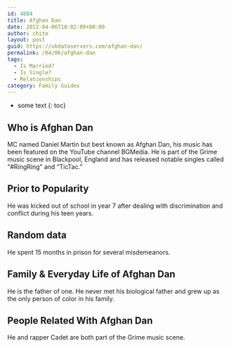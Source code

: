 ```yaml
---
id: 4884
title: Afghan Dan
date: 2012-04-06T18:02:09+00:00
author: chito
layout: post
guid: https://ukdataservers.com/afghan-dan/
permalink: /04/06/afghan-dan
tags:
  - Is Married?
  - Is Single?
  - Relationships
category: Family Guides
---
```


* some text
{: toc}
          
          
## Who is  Afghan Dan
                  
                  
                  
MC named Daniel Martin but best known as Afghan Dan, his music has been featured on the YouTube channel BGMedia. He is part of the Grime music scene in Blackpool, England and has released notable singles called &#8220;#RingRing&#8221; and &#8220;TicTac.&#8221; 
                  
                
                
                
## Prior to Popularity 
                  
                  
                  
He was kicked out of school in year 7 after dealing with discrimination and conflict during his teen years. 
                  
                
                
                
## Random data 
                  
                  
                  
He spent 15 months in prison for several misdemeanors. 
                  
                
                
                
## Family & Everyday Life of Afghan Dan
                  
                  
                  
He is the father of one. He never met his biological father and grew up as the only person of color in his family. 
                  
                
                
                
## People Related With  Afghan Dan
                  
                  
                  
He and rapper Cadet are both part of the Grime music scene. 
                  
                
              
            
          
          
          
    
    
  
